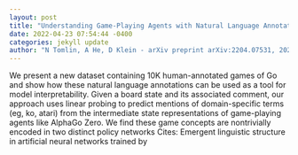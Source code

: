 ```yaml
--- 
layout: post 
title: "Understanding Game-Playing Agents with Natural Language Annotations" 
date: 2022-04-23 07:54:44 -0400 
categories: jekyll update 
author: "N Tomlin, A He, D Klein - arXiv preprint arXiv:2204.07531, 2022" 
--- 
```

We present a new dataset containing 10K human-annotated games of Go and show how these natural language annotations can be used as a tool for model interpretability. Given a board state and its associated comment, our approach uses linear probing to predict mentions of domain-specific terms (eg, ko, atari) from the intermediate state representations of game-playing agents like AlphaGo Zero. We find these game concepts are nontrivially encoded in two distinct policy networks Cites: Emergent linguistic structure in artificial neural networks trained by
